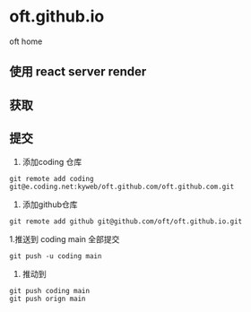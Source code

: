 # oft.github.io
oft home

## 使用 react server render


## 获取




## 提交

1. 添加coding 仓库
```
git remote add coding git@e.coding.net:kyweb/oft.github.com/oft.github.com.git
```
1. 添加github仓库
```
git remote add github git@github.com/oft/oft.github.io.git
```
1.推送到 coding main 全部提交
```
git push -u coding main 
```
1. 推动到
```
git push coding main 
git push orign main 
```

